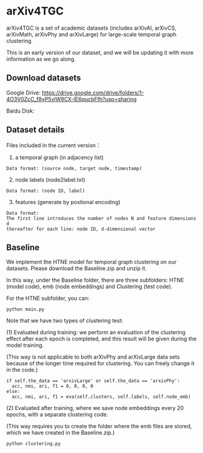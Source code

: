# arXiv4TGC

arXiv4TGC is a set of academic datasets (includes arXivAI, arXivCS, arXivMath, arXivPhy and arXivLarge) for large-scale temporal graph clustering.

This is an early version of our dataset, and we will be updating it with more information as we go along.

## Download datasets

Google Drive: https://drive.google.com/drive/folders/1-4O3V0ZcC_f8yP5ylW9CX-lE6qucbFfh?usp=sharing

Baidu Disk:

## Dataset details

Files included in the current version：

1. a temporal graph (in adjacency list)

```
Data format: (source node, target node, timestamp)
```

2. node labels (node2label.txt)

```
Data format: (node ID, label)
```

3. features (generate by postional encoding)

```
Data format: 
The first line introduces the number of nodes N and feature dimensions d
thereafter for each line: node ID, d-dimensional vector
```

## Baseline

We implement the HTNE model for temporal graph clustering on our datasets. Please download the Baseline.zip and unzip it.

In this way, under the Baseline folder, there are three subfolders: HTNE (model code), emb (node embeddings) and Clustering (test code).

For the HTNE subfolder, you can:

```
python main.py
```

Note that we have two types of clustering test:

(1) Evaluated during training: we perform an evaluation of the clustering effect after each epoch is completed, and this result will be given during the model training.

(This way is not applicable to both arXivPhy and arXivLarge data sets because of the longer time required for clustering. You can freely change it in the code.)

```
if self.the_data == 'arxivLarge' or self.the_data == 'arxivPhy':
  acc, nmi, ari, f1 = 0, 0, 0, 0
else:
  acc, nmi, ari, f1 = eva(self.clusters, self.labels, self.node_emb)
```

(2) Evaluated after training, where we save node embeddings every 20 epochs, with a separate clustering code.

(This way requires you to create the folder where the emb files are stored, which we have created in the Baseline.zip.)

```
python clustering.py
```

